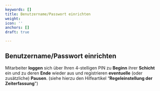 ```yaml
---
keywords: []
title: Benutzername/Passwort einrichten
weight: 
icon: ''
anchors: []
draft: true

---
```

## Benutzername/Passwort einrichten

Mitarbeiter **loggen** sich über Ihren 4-stelligen PIN zu **Beginn** ihrer **Schicht** ein und zu deren **Ende** wieder aus und registrieren **eventuelle** (oder zusätzliche) **Pausen**. (siehe hierzu den Hilfeartikel “**Regeleinstellung der Zeiterfassung**")